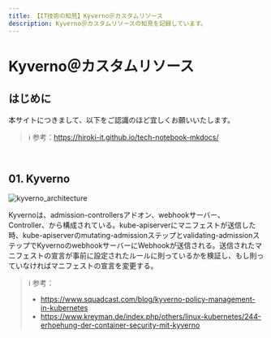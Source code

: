 ```yaml
---
title: 【IT技術の知見】Kyverno＠カスタムリソース
description: Kyverno＠カスタムリソースの知見を記録しています。
---
```


# Kyverno＠カスタムリソース

## はじめに

本サイトにつきまして、以下をご認識のほど宜しくお願いいたします。



> ℹ️ 参考：https://hiroki-it.github.io/tech-notebook-mkdocs/

<br>

## 01. Kyverno

![kyverno_architecture](https://raw.githubusercontent.com/hiroki-it/tech-notebook/master/images/kyverno_architecture.png)

Kyvernoは、admission-controllersアドオン、webhookサーバー、Controller、から構成されている。kube-apiserverにマニフェストが送信した時、kube-apiserverのmutating-admissionステップとvalidating-admissionステップでKyvernoのwebhookサーバーにWebhookが送信される。送信されたマニフェストの宣言が事前に設定されたルールに則っているかを検証し、もし則っていなければマニフェストの宣言を変更する。

> ℹ️ 参考：
> 
> - https://www.squadcast.com/blog/kyverno-policy-management-in-kubernetes
> - https://www.kreyman.de/index.php/others/linux-kubernetes/244-erhoehung-der-container-security-mit-kyverno

<br>
